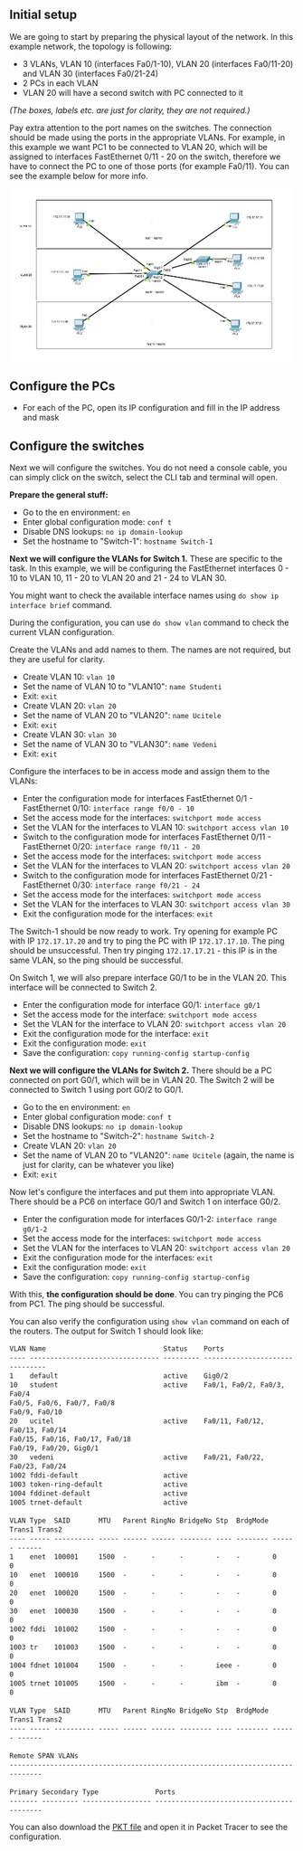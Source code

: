 ## Initial setup

We are going to start by preparing the physical layout of the network. In this example network, the topology is following:

- 3 VLANs, VLAN 10 (interfaces Fa0/1-10), VLAN 20 (interfaces Fa0/11-20) and VLAN 30 (interfaces Fa0/21-24)
- 2 PCs in each VLAN
- VLAN 20 will have a second switch with PC connected to it

*(The boxes, labels etc. are just for clarity, they are not required.)*

Pay extra attention to the port names on the switches. The connection should be made using the ports in the appropriate VLANs. For example, in this example we want PC1 to be connected to VLAN 20, which will be assigned to interfaces FastEthernet 0/11 - 20 on the switch, therefore we have to connect the PC to one of those ports (for example Fa0/11). You can see the example below for more info.

![](../img/vlan_network.png)

## Configure the PCs

 - For each of the PC, open its IP configuration and fill in the IP address and mask

## Configure the switches

Next we will configure the switches. You do not need a console cable, you can simply click on the switch, select the CLI tab and terminal will open.

**Prepare the general stuff:**

- Go to the en environment: `en`
- Enter global configuration mode: `conf t`
- Disable DNS lookups: `no ip domain-lookup`
- Set the hostname to "Switch-1": `hostname Switch-1`

**Next we will configure the VLANs for Switch 1.** These are specific to the task. In this example, we will be configuring the FastEthernet interfaces 0 - 10 to VLAN 10, 11 - 20 to VLAN 20 and 21 - 24 to VLAN 30.

You might want to check the available interface names using `do show ip interface brief` command.

During the configuration, you can use `do show vlan` command to check the current VLAN configuration.

Create the VLANs and add names to them. The names are not required, but they are useful for clarity.
- Create VLAN 10: `vlan 10`
- Set the name of VLAN 10 to "VLAN10": `name Studenti`
- Exit: `exit`
- Create VLAN 20: `vlan 20`
- Set the name of VLAN 20 to "VLAN20": `name Ucitele`
- Exit: `exit`
- Create VLAN 30: `vlan 30`
- Set the name of VLAN 30 to "VLAN30": `name Vedeni`
- Exit: `exit`

Configure the interfaces to be in access mode and assign them to the VLANs:

- Enter the configuration mode for interfaces FastEthernet 0/1 - FastEthernet 0/10: `interface range f0/0 - 10`
- Set the access mode for the interfaces: `switchport mode access`
- Set the VLAN for the interfaces to VLAN 10: `switchport access vlan 10`
- Switch to the configuration mode for interfaces FastEthernet 0/11 - FastEthernet 0/20: `interface range f0/11 - 20`
- Set the access mode for the interfaces: `switchport mode access`
- Set the VLAN for the interfaces to VLAN 20: `switchport access vlan 20`
- Switch to the configuration mode for interfaces FastEthernet 0/21 - FastEthernet 0/30: `interface range f0/21 - 24`
- Set the access mode for the interfaces: `switchport mode access`
- Set the VLAN for the interfaces to VLAN 30: `switchport access vlan 30`
- Exit the configuration mode for the interfaces: `exit`

The Switch-1 should be now ready to work. Try opening for example PC with IP `172.17.17.20` and try to ping the PC with IP `172.17.17.10`. The ping should be unsuccessful. Then try pinging `172.17.17.21` - this IP is in the same VLAN, so the ping should be successful.

On Switch 1, we will also prepare interface G0/1 to be in the VLAN 20. This interface will be connected to Switch 2.

- Enter the configuration mode for interface G0/1: `interface g0/1`
- Set the access mode for the interface: `switchport mode access`
- Set the VLAN for the interface to VLAN 20: `switchport access vlan 20`
- Exit the configuration mode for the interface: `exit`
- Exit the configuration mode: `exit`
- Save the configuration: `copy running-config startup-config`

**Next we will configure the VLANs for Switch 2.** There should be a PC connected on port G0/1, which will be in VLAN 20. The Switch 2 will be connected to Switch 1 using port G0/2 to G0/1.

- Go to the en environment: `en`
- Enter global configuration mode: `conf t`
- Disable DNS lookups: `no ip domain-lookup`
- Set the hostname to "Switch-2": `hostname Switch-2`
- Create VLAN 20: `vlan 20`
- Set the name of VLAN 20 to "VLAN20": `name Ucitele` (again, the name is just for clarity, can be whatever you like)
- Exit: `exit`

Now let's configure the interfaces and put them into appropriate VLAN. There should be a PC6 on interface G0/1 and Switch 1 on interface G0/2.

- Enter the configuration mode for interfaces G0/1-2: `interface range g0/1-2`
- Set the access mode for the interfaces: `switchport mode access`
- Set the VLAN for the interfaces to VLAN 20: `switchport access vlan 20`
- Exit the configuration mode for the interfaces: `exit`
- Exit the configuration mode: `exit`
- Save the configuration: `copy running-config startup-config`

With this, **the configuration should be done**. You can try pinging the PC6 from PC1. The ping should be successful.

You can also verify the configuration using `show vlan` command on each of the routers. The output for Switch 1 should look like:
```
VLAN Name                             Status    Ports
---- -------------------------------- --------- -------------------------------
1    default                          active    Gig0/2
10   student                          active    Fa0/1, Fa0/2, Fa0/3, Fa0/4
Fa0/5, Fa0/6, Fa0/7, Fa0/8
Fa0/9, Fa0/10
20   ucitel                           active    Fa0/11, Fa0/12, Fa0/13, Fa0/14
Fa0/15, Fa0/16, Fa0/17, Fa0/18
Fa0/19, Fa0/20, Gig0/1
30   vedeni                           active    Fa0/21, Fa0/22, Fa0/23, Fa0/24
1002 fddi-default                     active    
1003 token-ring-default               active    
1004 fddinet-default                  active    
1005 trnet-default                    active

VLAN Type  SAID       MTU   Parent RingNo BridgeNo Stp  BrdgMode Trans1 Trans2
---- ----- ---------- ----- ------ ------ -------- ---- -------- ------ ------
1    enet  100001     1500  -      -      -        -    -        0      0
10   enet  100010     1500  -      -      -        -    -        0      0
20   enet  100020     1500  -      -      -        -    -        0      0
30   enet  100030     1500  -      -      -        -    -        0      0
1002 fddi  101002     1500  -      -      -        -    -        0      0   
1003 tr    101003     1500  -      -      -        -    -        0      0   
1004 fdnet 101004     1500  -      -      -        ieee -        0      0   
1005 trnet 101005     1500  -      -      -        ibm  -        0      0

VLAN Type  SAID       MTU   Parent RingNo BridgeNo Stp  BrdgMode Trans1 Trans2
---- ----- ---------- ----- ------ ------ -------- ---- -------- ------ ------

Remote SPAN VLANs
------------------------------------------------------------------------------

Primary Secondary Type              Ports
------- --------- ----------------- ------------------------------------------
```

You can also download the [PKT file](./pkt_files/vlanky.pkt) and open it in Packet Tracer to see the configuration.